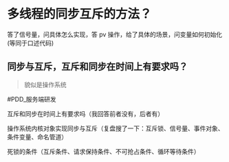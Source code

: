 
# 多线程的同步互斥的方法？

答了信号量，问具体怎么实现，答 pv 操作，给了具体的场景，问变量如何初始化(等同于口述代码)

## 同步与互斥，互斥和同步在时间上有要求吗？

> 貌似是操作系统

#PDD_服务端研发

互斥和同步在时间上有要求吗（我回答前者没有，后者有）

操作系统内核对象实现同步与互斥（复盘搜了一下：互斥锁、信号量、事件对象、条件变量、命名管道）

死锁的条件（互斥条件、请求保持条件、不可抢占条件、循环等待条件）